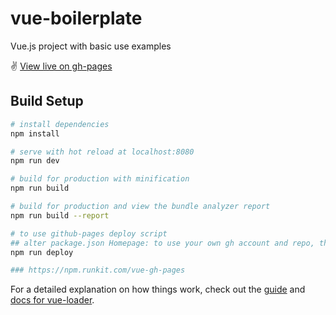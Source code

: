 # vue-boilerplate

Vue.js project with basic use examples

:v: [View live on gh-pages](https://adjectival.github.io/vue-boilerplate/)

## Build Setup

``` bash
# install dependencies
npm install

# serve with hot reload at localhost:8080
npm run dev

# build for production with minification
npm run build

# build for production and view the bundle analyzer report
npm run build --report

# to use github-pages deploy script
## alter package.json Homepage: to use your own gh account and repo, then
npm run deploy

### https://npm.runkit.com/vue-gh-pages

```

For a detailed explanation on how things work, check out the [guide](http://vuejs-templates.github.io/webpack/) and [docs for vue-loader](http://vuejs.github.io/vue-loader).
